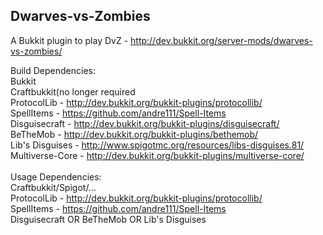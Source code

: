 Dwarves-vs-Zombies
-------------------------------

A Bukkit plugin to play DvZ - http://dev.bukkit.org/server-mods/dwarves-vs-zombies/


Build Dependencies:
<br>
Bukkit
<br>
Craftbukkit(no longer required
<br>
ProtocolLib - http://dev.bukkit.org/bukkit-plugins/protocollib/
<br>
SpellItems - https://github.com/andre111/Spell-Items
<br>
Disguisecraft - http://dev.bukkit.org/bukkit-plugins/disguisecraft/
<br>
BeTheMob - http://dev.bukkit.org/bukkit-plugins/bethemob/
<br>
Lib's Disguises - http://www.spigotmc.org/resources/libs-disguises.81/
<br>
Multiverse-Core - http://dev.bukkit.org/bukkit-plugins/multiverse-core/
<br>
<br>
Usage Dependencies:
<br>
Craftbukkit/Spigot/...
<br>
ProtocolLib - http://dev.bukkit.org/bukkit-plugins/protocollib/
<br>
SpellItems - https://github.com/andre111/Spell-Items
<br>
Disguisecraft OR BeTheMob OR Lib's Disguises